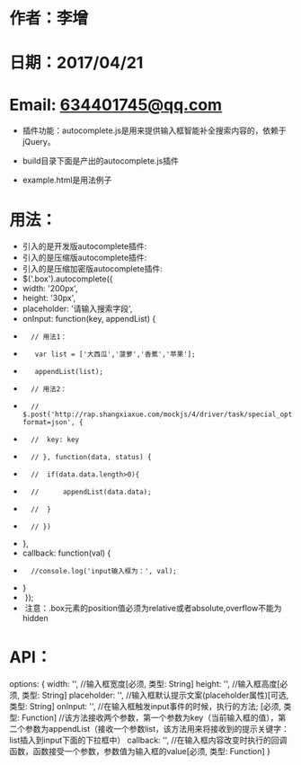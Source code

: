 # 作者：李增 
# 日期：2017/04/21
# Email: 634401745@qq.com

- 插件功能：autocomplete.js是用来提供输入框智能补全搜索内容的，依赖于jQuery。

- build目录下面是产出的autocomplete.js插件
- example.html是用法例子
 
# 用法：
- 引入的是开发版autocomplete插件: <script src="xx/autocomplete.js"></script>
- 引入的是压缩版autocomplete插件: <script src="xx/autocomplete.min.js"></script>
- 引入的是压缩加密版autocomplete插件: <script src="xx/autocomplete.min.encrypt.js"></script>
- $('.box').autocomplete({
-	width: '200px',
- 	height: '30px',
- 	placeholder: '请输入搜索字段',
-	onInput: function(key, appendList) {
- 		// 用法1：
-  		 var list = ['大西瓜','菠萝','香蕉','苹果'];
-  		 appendList(list);
 
- 		// 用法2：
- 		// $.post('http://rap.shangxiaxue.com/mockjs/4/driver/task/special_option?format=json', {
- 		// 	key: key
- 		// }, function(data, status) {
- 		// 	if(data.data.length>0){
- 		// 		appendList(data.data);
- 		// 	}
- 		// })
- 	},
- 	callback: function(val) {
- 		//console.log('input输入框为：', val);
-  	}
-  });
-  注意：.box元素的position值必须为relative或者absolute,overflow不能为hidden

# API：
  options: {
  	width: '', //输入框宽度[必须, 类型: String]
 	height: '', //输入框高度[必须, 类型: String]
 	placeholder: '', //输入框默认提示文案(placeholder属性)[可选, 类型: String]
    onInput: '', //在输入框触发input事件的时候，执行的方法; [必须, 类型: Function]
                 //该方法接收两个参数，第一个参数为key（当前输入框的值），第二个参数为appendList（接收一个参数list，该方法用来将接收到的提示关键字：list插入到input下面的下拉框中）
 	callback: '', //在输入框内容改变时执行的回调函数，函数接受一个参数，参数值为输入框的value[必须, 类型: Function]
  }

# 
